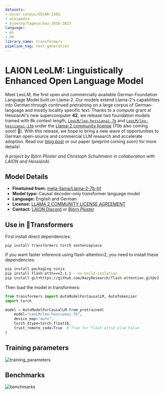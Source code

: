 ```yaml
---
datasets:
- oscar-corpus/OSCAR-2301
- wikipedia
- bjoernp/tagesschau-2018-2023
language:
- en
- de
library_name: transformers
pipeline_tag: text-generation
---
```

# LAION LeoLM: **L**inguistically **E**nhanced **O**pen **L**anguage **M**odel
Meet LeoLM, the first open and commercially available German Foundation Language Model built on Llama-2. 
Our models extend Llama-2's capabilities into German through continued pretraining on a large corpus of German-language and mostly locality specific text.
Thanks to a compute grant at HessianAI's new supercomputer **42**, we release two foundation models trained with 8k context length,
[`LeoLM/leo-hessianai-7b`](https://huggingface.co/LeoLM/leo-hessianai-7b) and [`LeoLM/leo-hessianai-13b`](https://huggingface.co/LeoLM/leo-hessianai-13b) under the [Llama-2 community license](https://huggingface.co/meta-llama/Llama-2-70b/raw/main/LICENSE.txt) (70b also coming soon! 👀).
With this release, we hope to bring a new wave of opportunities to German open-source and commercial LLM research and accelerate adoption.
Read our [blog post]() or our paper (preprint coming soon) for more details!

*A project by Björn Plüster and Christoph Schuhmann in collaboration with LAION and HessianAI.*


## Model Details
- **Finetuned from:** [meta-llama/Llama-2-7b-hf](https://huggingface.co/meta-llama/Llama-2-7b-hf)
- **Model type:** Causal decoder-only transformer language model
- **Language:** English and German
- **License:** [LLAMA 2 COMMUNITY LICENSE AGREEMENT](https://huggingface.co/meta-llama/Llama-2-70b/raw/main/LICENSE.txt)
- **Contact:** [LAION Discord](https://discord.com/invite/eq3cAMZtCC) or [Björn Plüster](mailto:bjoern.pl@outlook.de)


## Use in 🤗Transformers
First install direct dependencies:
```
pip install transformers torch sentencepiece
```
If you want faster inference using flash-attention2, you need to install these dependencies:
```bash
pip install packaging ninja
pip install flash-attn==v2.1.1 --no-build-isolation
pip install git+https://github.com/HazyResearch/flash-attention.git@v2.1.1#subdirectory=csrc/rotary
```
Then load the model in transformers:
```python
from transformers import AutoModelForCausalLM, AutoTokenizer
import torch

model = AutoModelForCausalLM.from_pretrained(
    model="LeoLM/leo-hessianai-7b",
    device_map="auto",
    torch_dtype=torch.float16,
    trust_remote_code=True  # True for flash-attn2 else False
)
```

## Training parameters
![training_parameters](imgs/training_params.png "Training Hyperparameters")


## Benchmarks
![benchmarks](imgs/benchmarks.png "Benchmark Scores")
